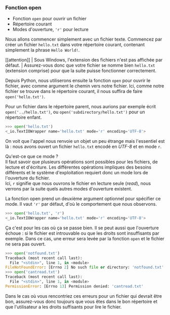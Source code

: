 ### Fonction open

* Fonction `open` pour ouvrir un fichier
* Répertoire courant
* Modes d'ouverture, `'r'` pour lecture

Nous allons commencer simplement avec un fichier texte.
Commencez par créer un fichier `hello.txt` dans votre répertoire courant, contenant simplement la phrase `Hello World!`.

[[attention]]
| Sous Windows, l'extension des fichiers n'est pas affichée par défaut.
| Assurez-vous donc que votre fichier se nomme bien `hello.txt` (extension comprise) pour que la suite puisse fonctionner correctement.

Depuis Python, nous utiliserons ensuite la fonction `open` pour ouvrir le fichier, avec comme argument le chemin vers notre fichier.
Ici, comme notre fichier se trouve dans le répertoire courant, il nous suffira de faire `open('hello.txt')`.

Pour un fichier dans le répertoire parent, nous aurions par exemple écrit `open('../hello.txt')`, ou `open('subdirectory/hello.txt')` pour un répertoire enfant.

```python
>>> open('hello.txt')
<_io.TextIOWrapper name='hello.txt' mode='r' encoding='UTF-8'>
```

On voit que l'appel nous renvoie un objet un peu étrange mais l'essentiel est là : nous avons ouvert un fichier `hello.txt` encodé en *UTF-8* et en mode `r`.

Qu'est-ce que ce mode ?  
Il faut savoir que plusieurs opérations sont possibles pour les fichiers, de lecture et d'écriture.
Les différentes opérations impliques des besoins différents et le système d'exploitation requiert donc un mode lors de l'ouverture du fichier.  
Ici, `r` signifie que nous ouvrons le fichier en lecture seule (*read*), nous verrons par la suite quels autres modes d'ouverture existent.

La fonction open prend un deuxième argument optionnel pour spécifier ce mode. Il vaut `'r'` par défaut, d'où le comportement que nous observons.

```python
>>> open('hello.txt', 'r')
<_io.TextIOWrapper name='hello.txt' mode='r' encoding='UTF-8'>
```

Ça c'est pour les cas où ça se passe bien.
Il se peut aussi que l'ouverture échoue : si le fichier est introuvable ou que les droits sont insuffisants par exemple.
Dans ce cas, une erreur sera levée par la fonction `open` et le fichier ne sera pas ouvert.

```python
>>> open('notfound.txt')
Traceback (most recent call last):
  File "<stdin>", line 1, in <module>
FileNotFoundError: [Errno 2] No such file or directory: 'notfound.txt'
>>> open('cantread.txt')
Traceback (most recent call last):
  File "<stdin>", line 1, in <module>
PermissionError: [Errno 13] Permission denied: 'cantread.txt'
```

Dans le cas où vous rencontriez ces erreurs pour un fichier qui devrait être bon, assurez-vous donc toujours que vous êtes dans le bon répertoire et que l'utilisateur a les droits suffisants pour lire le fichier.
